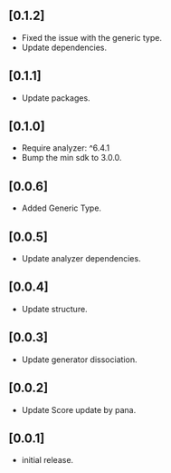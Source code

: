 ## [0.1.2]

- Fixed the issue with the generic type.
- Update dependencies.

## [0.1.1]

- Update packages.

## [0.1.0]

- Require analyzer: ^6.4.1
- Bump the min sdk to 3.0.0.

## [0.0.6]

- Added Generic Type.

## [0.0.5]

- Update analyzer dependencies.

## [0.0.4]

- Update structure.

## [0.0.3]

- Update generator dissociation.

## [0.0.2]

- Update Score update by pana.

## [0.0.1]

- initial release.